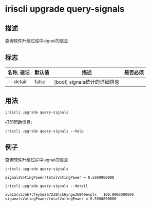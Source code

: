 # iriscli upgrade query-signals

## 描述

查询软件升级过程中signal的信息

## 标志

| 名称, 速记       | 默认值                 | 描述                                                                                                                                                 | 是否必须  |
| --------------- | --------------------- | ---------------------------------------------------------------------------------------------------------------------------------------------------- | -------- |
| --detail     |   false                    | [bool] signals统计的详细信息                                                                                                                   |       |

## 用法

```
iriscli upgrade query-signals
```

打印帮助信息:

```
iriscli upgrade query-signals --help
```

## 例子

查询软件升级过程中signal的信息

```
iriscli upgrade query-signals
```

```
signalsVotingPower/totalVotingPower = 0.5000000000
```

```
iriscli upgrade query-signals --detail
```

```
iva15cv33a67cfey5eze7238hck6yngw36949evplx   100.0000000000
siganalsVotingPower/totalVotingPower = 0.5000000000
```
